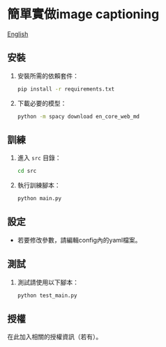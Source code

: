 # 簡單實做image captioning
[English](README.md)

## 安裝

1. 安裝所需的依賴套件：
    ```bash
    pip install -r requirements.txt
    ```

2. 下載必要的模型：
    ```bash
    python -m spacy download en_core_web_md
    ```

## 訓練

1. 進入 `src` 目錄：
    ```bash
    cd src
    ```

2. 執行訓練腳本：
    ```bash
    python main.py
    ```

## 設定

- 若要修改參數，請編輯config內的yaml檔案。

## 測試

1. 測試請使用以下腳本：
    ```bash
    python test_main.py
    ```

## 授權

在此加入相關的授權資訊（若有）。
